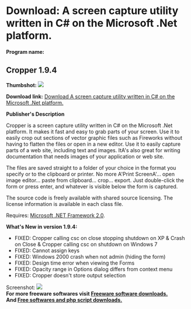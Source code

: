# Download: A screen capture utility written in C# on the Microsoft .Net platform.

**Program name:**

## Cropper 1.9.4

  
**Thumbshot:** ![](http://www.freewarefiles.com/screenshot/cropperc_md.gif)   
  
**Download link:** [Download A screen capture utility written in C# on the Microsoft .Net platform.](http://freesoftwares.boysofts.com/Cropper_program_18143.html)  
  


**Publisher's Description**  
  


Cropper is a screen capture utility written in C# on the Microsoft .Net platform. It makes it fast and easy to grab parts of your screen. Use it to easily crop out sections of vector graphic files such as Fireworks without having to flatten the files or open in a new editor. Use it to easily capture parts of a web site, including text and images. ItA's also great for writing documentation that needs images of your application or web site. 

The files are saved straight to a folder of your choice in the format you specify or to the clipboard or printer. No more A'Print ScreenA'... open image editor... paste from clipboard... crop... export. Just double-click the form or press enter, and whatever is visible below the form is captured.

The source code is freely available with shared source licensing. The license information is available in each class file. 

Requires: [Microsoft .NET Framework 2.0](http://www.freewarefiles.com/Microsoft-NET-Framework-20-x86-Final_program_16026.html).

**What's New in version 1.9.4:**

  * FIXED: Cropper calling csc on close stopping shutdown on XP & Crash on Close & Cropper calling csc on shutdown on Windows 7 
  * FIXED: Cannot assign keys 
  * FIXED: Windows 2000 crash when not admin (hiding the form) 
  * FIXED: Design time error when viewing the Forms 
  * FIXED: Opacity range in Options dialog differs from context menu 
  * FIXED: Cropper doesn't store output selection 

  
  
Screenshot: ![](http://www.freewarefiles.com/screenshot/cropperc.gif)   
**For more freeware softwares visit [Freeware software downloads.](http://freesoftwares.boysofts.com/)**   
**And [Free softwares and php script downloads.](http://www.boysofts.com/)**

